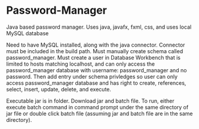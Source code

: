 # Password-Manager
Java based password manager. Uses java, javafx, fxml, css, and uses local MySQL database

Need to have MySQL installed, along with the java connector. Connector must be included in the build path. Must manually create schema called password_manager.
Must create a user in Database Workbench that is limited to hosts matching localhost, and can only access the password_manager database with username: password_manager and no password. Then add entry under schema privledges so user can only access password_manager database and has right to create, references, select, insert, update, delete, and execute.

Executable jar is in folder. Download jar and batch file. To run, either execute batch command in command prompt under the same directory of jar file or double click batch file (assuming jar and batch file are in the same directory).



